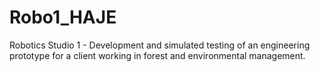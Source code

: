 # Robo1_HAJE
Robotics Studio 1 - Development and simulated testing of an engineering prototype for a client working in forest and environmental management.
